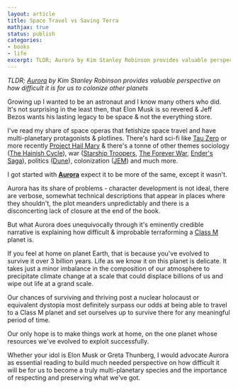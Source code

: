```yaml
---
layout: article
title: Space Travel vs Saving Terra
mathjax: true
status: publish
categories:
- books
- life
excerpt: TLDR; Aurora by Kim Stanley Robinson provides valuable perspective on how difficult it is for us to colonize other planets
---
```

_TLDR; [Aurora](https://www.amazon.in/Aurora-42467-Kim-Stanley-Robinson/dp/0356500489) by Kim Stanley Robinson provides valuable perspective on how difficult it is for us to colonize other planets_

Growing up I wanted to be an astronaut and I know many others who did. It's not surprising in the least then, that Elon Musk is so revered & Jeff Bezos wants his lasting legacy to be space & not the everything store.

I've read my share of space operas that fetishize space travel and have multi-planetary protagonists & plotlines. There's hard sci-fi like [Tau Zero](https://www.goodreads.com/en/book/show/240617.Tau_Zero) or more recently [Project Hail Mary](https://www.goodreads.com/book/show/54493401-project-hail-mary) & there's a tonne of other themes sociology ([The Hainish Cycle](https://www.goodreads.com/series/49359-hainish-cycle)), war ([Starship Troopers](https://www.goodreads.com/book/show/17214.Starship_Troopers), [The Forever War](https://www.goodreads.com/series/54376-the-forever-war), [Ender's Saga](https://www.goodreads.com/series/43963-ender-s-saga)), politics ([Dune](https://www.goodreads.com/series/45935-dune)), colonization ([JEM](https://www.goodreads.com/book/show/591572.Jem)) and much more.



I got started with **[Aurora](https://www.goodreads.com/book/show/23197269-aurora)** expect it to be more of the same, except it wasn't.



Aurora has its share of problems - character development is not ideal, there are verbose, somewhat technical descriptions that appear in places where they shouldn't, the plot meanders unpredictably and there is a disconcerting lack of closure at the end of the book.



But what Aurora does unequivocally through it's eminently credible narrative is explaining how difficult & improbable terraforming a [Class M](https://memory-alpha.fandom.com/wiki/Class_M) planet is.



If you feel at home on planet Earth, that is because you've evolved to survive it over 3 billion years. Life as we know it on this planet is delicate. It takes just a minor imbalance in the composition of our atmosphere to precipitate climate change at a scale that could displace billions of us and wipe out life at a grand scale.



Our chances of surviving and thriving post a nuclear holocaust or equivalent dystopia most definitely surpass our odds at being able to travel to a Class M planet and set ourselves up to survive there for any meaningful period of time.



Our only hope is to make things work at home, on the one planet whose resources we've evolved to exploit successfully.



Whether your idol is Elon Musk or Greta Thunberg, I would advocate Aurora as essential reading to build much needed perspective on how difficult it will be for us to become a truly multi-planetary species and the importance of respecting and preserving what we've got.



